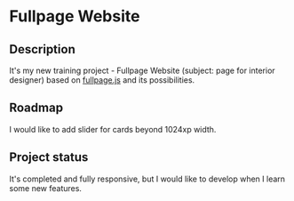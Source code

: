 # Fullpage Website

## Description

It's my new training project - Fullpage Website (subject: page for interior designer) based on [fullpage.js](https://alvarotrigo.com/fullPage/) and its possibilities.

## Roadmap

I would like to add slider for cards beyond 1024xp width.
## Project status

It's completed and fully responsive, but I would like to develop when I learn some new features.
